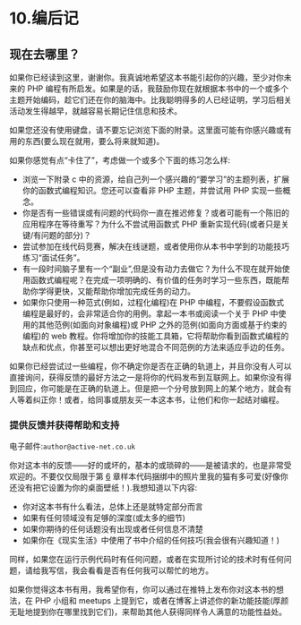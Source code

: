 # 10.编后记

## 现在去哪里？

如果你已经读到这里，谢谢你。我真诚地希望这本书能引起你的兴趣，至少对你未来的 PHP 编程有所启发。如果是的话，我鼓励你现在就根据本书中的一个或多个主题开始编码，趁它们还在你的脑海中。比我聪明得多的人已经证明，学习后相关活动发生得越早，就越容易长期记住信息和技术。

如果您还没有使用键盘，请不要忘记浏览下面的附录。这里面可能有你感兴趣或有用的东西(要么现在就用，要么将来就知道)。

如果你感觉有点“卡住了”，考虑做一个或多个下面的练习怎么样:

*   浏览一下附录 c 中的资源，给自己列一个感兴趣的“要学习”的主题列表，扩展你的函数式编程知识。您还可以查看非 PHP 主题，并尝试用 PHP 实现一些概念。
*   你是否有一些错误或有问题的代码你一直在推迟修复？或者可能有一个陈旧的应用程序在等待重写？为什么不尝试用函数式 PHP 重新实现代码(或者只是关键/有问题的部分)？
*   尝试参加在线代码竞赛，解决在线谜题，或者使用你从本书中学到的功能技巧练习“面试任务”。
*   有一段时间脑子里有一个“副业”,但是没有动力去做它？为什么不现在就开始使用函数式编程呢？在完成一项明确的、有价值的任务时学习一些东西，既能帮助你学得更快，又能帮助你增加完成任务的动力。
*   如果你只使用一种范式(例如，过程化编程)在 PHP 中编程，不要假设函数式编程是最好的，会非常适合你的用例。拿起一本书或阅读一个关于 PHP 中使用的其他范例(如面向对象编程)或 PHP 之外的范例(如面向方面或基于约束的编程)的 web 教程。你将增加你的技能工具箱，它将帮助你看到函数式编程的缺点和优点，你甚至可以想出更好地混合不同范例的方法来适应手边的任务。

如果你已经尝试过一些编程，你不确定你是否在正确的轨道上，并且你没有人可以直接询问，获得反馈的最好方法之一是将你的代码发布到互联网上。如果你没有得到回应，你可能是在正确的轨道上。但是把一个分号放到网上的某个地方，就会有人等着纠正你！或者，给同事或朋友买一本这本书，让他们和你一起结对编程。

### 提供反馈并获得帮助和支持

电子邮件:`author@active-net.co.uk`

你对这本书的反馈——好的或坏的，基本的或琐碎的——是被请求的，也是非常受欢迎的。不要仅仅局限于第 [6](06.html) 章样本代码捆绑中的照片里我的猫有多可爱(好像你还没有把它设置为你的桌面壁纸！).我想知道以下内容:

*   你对这本书有什么看法，总体上还是就特定部分而言
*   如果有任何领域没有足够的深度(或太多的细节)
*   如果你期待的任何话题没有出现或者任何信息不清楚
*   如果你在《现实生活》中使用了书中介绍的任何技巧(我会很有兴趣知道！)

同样，如果您在运行示例代码时有任何问题，或者在实现所讨论的技术时有任何问题，请给我写信，我会看看是否有任何我可以帮忙的地方。

如果你觉得这本书有用，我希望你有，你可以通过在推特上发布你对这本书的想法，在 PHP 小组和 meetups 上提到它，或者在博客上讲述你的新功能技能(厚颜无耻地提到你在哪里找到它们)，来帮助其他人获得同样令人满意的功能性益处。